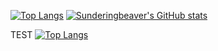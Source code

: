 [![Top Langs](https://github-readme-stats.vercel.app/api?username=Sunderingbeaver&theme=algolia&show_icons=true)](https://github.com/Sunderingbeaver)
[![Sunderingbeaver's GitHub stats](https://github-readme-stats.vercel.app/api/top-langs?username=Sunderingbeaver&hide=html,scss,stylus,blade,jupyter%20notebook,python,css,shell,batchfile,dockerfile,typescript&theme=algolia&show_icons=true)](https://github.com/Sunderingbeaver)

TEST
[![Top Langs](https://meow-psi.vercel.app/api/top-langs/?username=Sunderingbeaver&custom_title=Language+Distribution&layout=compact&theme=github_dark&langs_count=8&hide=CSS,HTML,C)](https://github.com/Sunderingbeaver)

<!--
**Sunderingbeaver/Sunderingbeaver** is a ✨ _special_ ✨ repository because its `README.md` (this file) appears on your GitHub profile.

Here are some ideas to get you started:

- 🔭 I’m currently working on ...
- 🌱 I’m currently learning ...
- 👯 I’m looking to collaborate on ...
- 🤔 I’m looking for help with ...
- 💬 Ask me about ...
- 📫 How to reach me: ...
- 😄 Pronouns: ...
- ⚡ Fun fact: ...
-->
